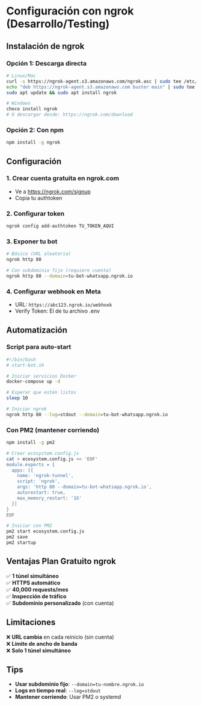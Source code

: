 # Configuración con ngrok (Desarrollo/Testing)

## Instalación de ngrok

### Opción 1: Descarga directa
```bash
# Linux/Mac
curl -s https://ngrok-agent.s3.amazonaws.com/ngrok.asc | sudo tee /etc/apt/trusted.gpg.d/ngrok.asc >/dev/null
echo "deb https://ngrok-agent.s3.amazonaws.com buster main" | sudo tee /etc/apt/sources.list.d/ngrok.list
sudo apt update && sudo apt install ngrok

# Windows
choco install ngrok
# O descargar desde: https://ngrok.com/download
```

### Opción 2: Con npm
```bash
npm install -g ngrok
```

## Configuración

### 1. Crear cuenta gratuita en ngrok.com
- Ve a https://ngrok.com/signup
- Copia tu authtoken

### 2. Configurar token
```bash
ngrok config add-authtoken TU_TOKEN_AQUI
```

### 3. Exponer tu bot
```bash
# Básico (URL aleatoria)
ngrok http 80

# Con subdominio fijo (requiere cuenta)
ngrok http 80 --domain=tu-bot-whatsapp.ngrok.io
```

### 4. Configurar webhook en Meta
- URL: `https://abc123.ngrok.io/webhook`
- Verify Token: El de tu archivo .env

## Automatización

### Script para auto-start
```bash
#!/bin/bash
# start-bot.sh

# Iniciar servicios Docker
docker-compose up -d

# Esperar que estén listos
sleep 10

# Iniciar ngrok
ngrok http 80 --log=stdout --domain=tu-bot-whatsapp.ngrok.io
```

### Con PM2 (mantener corriendo)
```bash
npm install -g pm2

# Crear ecosystem.config.js
cat > ecosystem.config.js << 'EOF'
module.exports = {
  apps: [{
    name: 'ngrok-tunnel',
    script: 'ngrok',
    args: 'http 80 --domain=tu-bot-whatsapp.ngrok.io',
    autorestart: true,
    max_memory_restart: '1G'
  }]
}
EOF

# Iniciar con PM2
pm2 start ecosystem.config.js
pm2 save
pm2 startup
```

## Ventajas Plan Gratuito ngrok

✅ **1 túnel simultáneo**  
✅ **HTTPS automático**  
✅ **40,000 requests/mes**  
✅ **Inspección de tráfico**  
✅ **Subdominio personalizado** (con cuenta)

## Limitaciones

❌ **URL cambia** en cada reinicio (sin cuenta)  
❌ **Límite de ancho de banda**  
❌ **Solo 1 túnel simultáneo**  

## Tips

- **Usar subdominio fijo**: `--domain=tu-nombre.ngrok.io`
- **Logs en tiempo real**: `--log=stdout`
- **Mantener corriendo**: Usar PM2 o systemd
